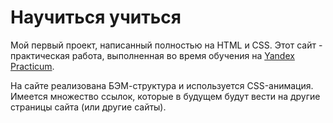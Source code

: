 # Научиться учиться
Мой первый проект, написанный полностью на HTML и CSS. Этот сайт - практическая работа, выполненная во время обучения на [Yandex Practicum](https://practicum.yandex.ru/).

На сайте реализована БЭМ-структура и используется CSS-анимация. Имеется множество ссылок, которые в будущем будут вести на другие страницы сайта (или другие сайты).
